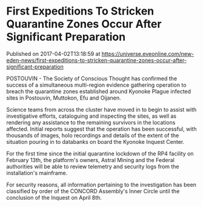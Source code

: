 # First Expeditions To Stricken Quarantine Zones Occur After Significant Preparation
Published on 2017-04-02T13:18:59 at https://universe.eveonline.com/new-eden-news/first-expeditions-to-stricken-quarantine-zones-occur-after-significant-preparation

POSTOUVIN - The Society of Conscious Thought has confirmed the success of a simultaneous multi-region evidence gathering operation to breach the quarantine zones established around Kyonoke Plague infected sites in Postouvin, Muttokon, Efu and Oijanen.

Science teams from across the cluster have moved in to begin to assist with investigative efforts, cataloguing and inspecting the sites, as well as rendering any assistance to the remaining survivors in the locations affected. Initial reports suggest that the operation has been successful, with thousands of images, holo recordings and details of the extent of the situation pouring in to databanks on board the Kyonoke Inquest Center.

For the first time since the initial quarantine lockdown of the RP4 facility on February 13th, the platform's owners, Astral Mining and the Federal authorities will be able to review telemetry and security logs from the installation's mainframe.

For security reasons, all information pertaining to the investigation has been classified by order of the CONCORD Assembly's Inner Circle until the conclusion of the Inquest on April 8th.

